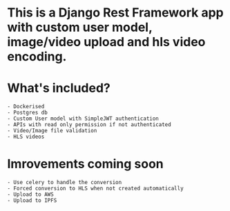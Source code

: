 # This is a Django Rest Framework app with custom user model, image/video upload and hls video encoding.

# What's included?
    - Dockerised
    - Postgres db
    - Custom User model with SimpleJWT authentication
    - APIs with read only permission if not authenticated
    - Video/Image file validation
    - HLS videos


# Imrovements coming soon
    - Use celery to handle the conversion
    - Forced conversion to HLS when not created automatically
    - Upload to AWS
    - Upload to IPFS
